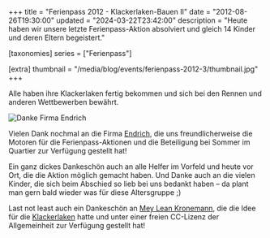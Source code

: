 +++
title = "Ferienpass 2012 - Klackerlaken-Bauen II"
date = "2012-08-26T19:30:00"
updated = "2024-03-22T23:42:00"
description = "Heute haben wir unsere letzte Ferienpass-Aktion absolviert und gleich 14 Kinder und deren Eltern begeistert."

[taxonomies]
series = ["Ferienpass"]

[extra]
thumbnail = "/media/blog/events/ferienpass-2012-3/thumbnail.jpg"
+++

Alle haben ihre Klackerlaken fertig bekommen und sich bei den Rennen und anderen Wettbewerben bewährt.

![Danke Firma Endrich](/media/blog/events/ferienpass-2012-3/0000.jpg)

Vielen Dank nochmal an die Firma [Endrich](http://www.endrich.com/de/),
die uns freundlicherweise die Motoren für die Ferienpass-Aktionen und die Beteiligung
bei Sommer im Quartier zur Verfügung gestellt hat!

Ein ganz dickes Dankeschön auch an alle Helfer im Vorfeld und heute vor Ort,
die die Aktion möglich gemacht haben. Und Danke auch an die vielen Kinder, die
sich beim Abschied so lieb bei uns bedankt haben – da plant man gern bald
wieder was für diese Altersgruppe ;)

Last not least auch ein Dankeschön an [Mey Lean Kronemann](http://meyleankronemann.de/),
die die Idee für die [Klackerlaken](http://meyleankronemann.de/klackerlaken/) hatte und
unter einer freien CC-Lizenz der Allgemeinheit zur Verfügung gestellt hat!

[//]: # (TODO: ADD GALLERY)

